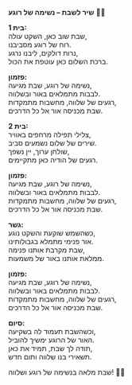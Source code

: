 **שיר לשבת – נשימה של רוגע** 🌿🌙  

**בית 1:**  
שבת שוב כאן, השקט עולה,  
רוח של רוגע מסביבנו.  
נרות דולקים, ליבנו נרגע,  
ברכת השלום כאן עוטפת את הכול.  

**פזמון:**  
נשימה של רוגע, שבת מגיעה,  
לבבות מתמלאים באור ובשלווה.  
רגעים של שלווה, מחשבות מתמקדות,  
שבת מכניסה אור אל כל הדרכים.  

**בית 2:**  
צלילי תפילה מרחפים באוויר,  
שירים של שלום נשמעים סביב.  
שולחן ערוך, יין נשפך,  
רגעים של הודיה כאן מתקיימים.  

**פזמון:**  
נשימה של רוגע, שבת מגיעה,  
לבבות מתמלאים באור ובשלווה.  
רגעים של שלווה, מחשבות מתמקדות,  
שבת מכניסה אור אל כל הדרכים.  

**גשר:**  
כשהשמש שוקעת והשקט נוגע,  
אור פנימי מתמלא בגבולותינו.  
שבת מקרבת אותנו פנימה,  
ממלאת אותנו באור של משמעות.  

**פזמון:**  
נשימה של רוגע, שבת מגיעה,  
לבבות מתמלאים באור ובשלווה.  
רגעים של שלווה, מחשבות מתמקדות,  
שבת מכניסה אור אל כל הדרכים.  

**סיום:**  
וכשהשבת תעמוד לה בשקיעה,  
האור של הרוגע ימשיך להוביל.  
תודה לך שבת, תמיד את כאן,  
תשאירי בנו שלווה ותום חדש.  

שבת מלאה בנשימה של רוגע ושלווה! 🌿✨
